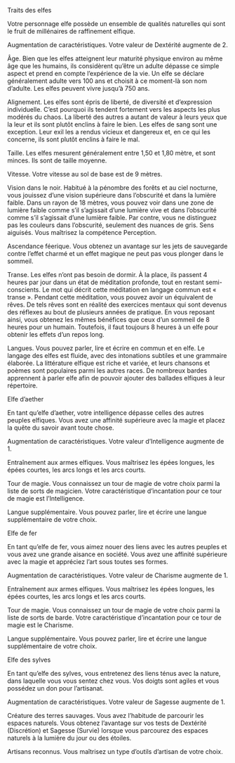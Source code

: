 Traits des elfes

Votre personnage elfe possède un ensemble de qualités naturelles qui sont le fruit de millénaires de raffinement elfique.

Augmentation de caractéristiques. Votre valeur de Dextérité augmente de 2.

Âge. Bien que les elfes atteignent leur maturité physique environ au même âge que les humains, ils considèrent qu’être un adulte dépasse ce simple aspect et prend en compte l’expérience de la vie. Un elfe se déclare généralement adulte vers 100 ans et choisit à ce moment-là son nom d’adulte. Les elfes peuvent vivre jusqu’à 750 ans.

Alignement. Les elfes sont épris de liberté, de diversité et d’expression individuelle. C’est pourquoi ils tendent fortement vers les aspects les plus modérés du chaos. La liberté des autres a autant de valeur à leurs yeux que la leur et ils sont plutôt enclins à faire le bien. Les elfes de sang sont une exception. Leur exil les a rendus vicieux et dangereux et, en ce qui les concerne, ils sont plutôt enclins à faire le mal.

Taille. Les elfes mesurent généralement entre 1,50 et 1,80 mètre, et sont minces. Ils sont de taille moyenne.

Vitesse. Votre vitesse au sol de base est de 9 mètres.

Vision dans le noir. Habitué à la pénombre des forêts et au ciel nocturne, vous jouissez d’une vision supérieure dans l’obscurité et dans la lumière faible. Dans un rayon de 18 mètres, vous pouvez voir dans une zone de lumière faible comme s’il s’agissait d’une lumière vive et dans l’obscurité comme s’il s’agissait d’une lumière faible. Par contre, vous ne distinguez pas les couleurs dans l’obscurité, seulement des nuances de gris. Sens aiguisés. Vous maîtrisez la compétence Perception.

Ascendance féerique. Vous obtenez un avantage sur les jets de sauvegarde contre l’effet charmé et un effet magique ne peut pas vous plonger dans le sommeil.

Transe. Les elfes n’ont pas besoin de dormir. À la place, ils passent 4 heures par jour dans un état de méditation profonde, tout en restant semi-conscients. Le mot qui décrit cette méditation en langage commun est « transe ». Pendant cette méditation, vous pouvez avoir un équivalent de rêves. De tels rêves sont en réalité des exercices mentaux qui sont devenus des réflexes au bout de plusieurs années de pratique. En vous reposant ainsi, vous obtenez les mêmes bénéfices que ceux d’un sommeil de 8 heures pour un humain. Toutefois, il faut toujours 8 heures à un elfe pour obtenir les effets d’un repos long.

Langues. Vous pouvez parler, lire et écrire en commun et en elfe. Le langage des elfes est fluide, avec des intonations subtiles et une grammaire élaborée. La littérature elfique est riche et variée, et leurs chansons et poèmes sont populaires parmi les autres races. De nombreux bardes apprennent à parler elfe afin de pouvoir ajouter des ballades elfiques à leur répertoire.

Elfe d’aether

En tant qu’elfe d’aether, votre intelligence dépasse celles des autres peuples elfiques. Vous avez une affinité supérieure avec la magie et placez la quête du savoir avant toute chose.

Augmentation de caractéristiques. Votre valeur d’Intelligence augmente de 1.

Entraînement aux armes elfiques. Vous maîtrisez les épées longues, les épées courtes, les arcs longs et les arcs courts.

Tour de magie. Vous connaissez un tour de magie de votre choix parmi la liste de sorts de magicien. Votre caractéristique d’incantation pour ce tour de magie est l’Intelligence.

Langue supplémentaire. Vous pouvez parler, lire et écrire une langue supplémentaire de votre choix.

Elfe de fer

En tant qu’elfe de fer, vous aimez nouer des liens avec les autres peuples et vous avez une grande aisance en société. Vous avez une affinité supérieure avec la magie et appréciez l’art sous toutes ses formes.

Augmentation de caractéristiques. Votre valeur de Charisme augmente de 1.

Entraînement aux armes elfiques. Vous maîtrisez les épées longues, les épées courtes, les arcs longs et les arcs courts.

Tour de magie. Vous connaissez un tour de magie de votre choix parmi la liste de sorts de barde. Votre caractéristique d’incantation pour ce tour de magie est le Charisme.

Langue supplémentaire. Vous pouvez parler, lire et écrire une langue supplémentaire de votre choix.

Elfe des sylves

En tant qu’elfe des sylves, vous entretenez des liens ténus avec la nature, dans laquelle vous vous sentez chez vous. Vos doigts sont agiles et vous possédez un don pour l’artisanat.

Augmentation de caractéristiques. Votre valeur de Sagesse augmente de 1.

Créature des terres sauvages. Vous avez l’habitude de parcourir les espaces naturels. Vous obtenez l’avantage sur vos tests de Dextérité (Discrétion) et Sagesse (Survie) lorsque vous parcourez des espaces naturels à la lumière du jour ou des étoiles.

Artisans reconnus. Vous maîtrisez un type d’outils d’artisan de votre choix.
